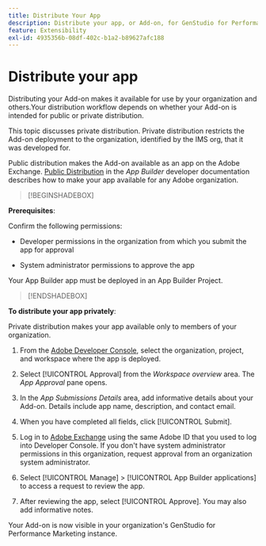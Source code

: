 ```yaml
---
title: Distribute Your App
description: Distribute your app, or Add-on, for GenStudio for Performance Marketing.
feature: Extensibility
exl-id: 4935356b-08df-402c-b1a2-b89627afc188
---
```

# Distribute your app

Distributing your Add-on makes it available for use by your organization and others.Your distribution workflow depends on whether your Add-on is intended for public or private distribution.

This topic discusses private distribution. Private distribution restricts the Add-on deployment to the organization, identified by the IMS org, that it was developed for. 

Public distribution makes the Add-on available as an app on the Adobe Exchange. [Public Distribution](https://developer.adobe.com/app-builder/docs/guides/distribution/public/) in the _App Builder_ developer documentation describes how to make your app available for any Adobe organization.

>[!BEGINSHADEBOX]

**Prerequisites**:

Confirm the following permissions:

* Developer permissions in the organization from which you submit the app for approval

* System administrator permissions to approve the app

Your App Builder app must be deployed in an App Builder Project.

>[!ENDSHADEBOX]

**To distribute your app privately**:

Private distribution makes your app available only to members of your organization.

1. From the [Adobe Developer Console](https://developer.adobe.com/console/), select the organization, project, and workspace where the app is deployed.

1. Select [!UICONTROL Approval] from the _Workspace overview_ area. The _App Approval_ pane opens.

1. In the _App Submissions Details_ area, add informative details about your Add-on. Details include app name, description, and contact email.

1. When you have completed all fields, click [!UICONTROL Submit]. 

1. Log in to [Adobe Exchange](https://exchange.adobe.com/) using the same Adobe ID that you used to log into Developer Console. If you don't have system administrator permissions in this organization, request approval from an organization system administrator.

1. Select [!UICONTROL Manage] > [!UICONTROL App Builder applications] to access a request to review the app.

1. After reviewing the app, select [!UICONTROL Approve]. You may also add informative notes.

Your Add-on is now visible in your organization's GenStudio for Performance Marketing instance.
